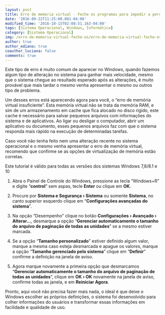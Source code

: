 ```yaml
---
layout: post
title: Erro de memoria virtual - Feche os programas para impedir a perda de informações
date: '2016-09-22T11:25:00.001-04:00'
modified_time: '2016-10-15T02:08:51.163-04:00'
tags: [Sistema Operacional, Windows, Informática]
category: [Sistema Operacional]
img: /erro-de-memoria-virtual-feche-os/erro-de-memoria-virtual-feche-os.jpg
author: true
author_ediano: true
coauthor_luciana: false
comments: true
---
```


Este tipo de erro é muito comum de aparecer no Windows, quando fazemos algum tipo de alteração no sistema para ganhar mais velocidade, mesmo que o sistema chegue ao resultado esperado após as alterações, é muito provável que mais tardar o mesmo venha apresentar o mesmo ou outros tipo de problema.

Um desses erros está aparecendo agora para você, o “erro de memória virtual insuficiente”. Esta memória virtual não se trata da memória RAM, e sim de um armazenamento em cache que fica alocado no disco rígido, este cache é necessário para salvar pequenos arquivos com informações do sistema e de aplicativos. Ao ligar ou desligar o computador, abrir um aplicativo ou documento, esses pequenos arquivos faz com que o sistema responda mais rápido na execução de determinadas tarefas.

Caso você não tenha feito nem uma alteração recente no sistema operacional e o mesmo venha apresentar o erro de memória virtual, recomendo que confirme se as opções de virtualização de memória estão corretas.

Este tutorial é válido para todas as versões dos sistemas Windows 7,8/8.1 e 10

1. Abra o Painel de Controle do Windows, pressione as tecla  “Windows+R” e digite “**control**” sem aspas, tecle **Enter** ou clique em **OK**.

2. Procure por **Sistema e Segurança › Sistema** ou somente **Sistema**, no canto superior esquerdo clique em “**Configurações avançadas do sistema**”.

3. Na opção “Desempenho” clique no botão **Configurações › Avançado › Alterar...**, desmarque a opção “**Gerenciar automaticamente o tamanho do arquivo de paginação de todas as unidades**” se a mesmo estiver marcada.

4. Se a opção “**Tamanho personalizado**” estiver definido algum valor, marque a mesma caso esteja desmarcada e apague os valores, marque a opção “**Tamanho gerenciado pelo sistema**” clique em “**Definir**” confirme a definição na janela de aviso.

5. Agora marque novamente a primeira opção que desmarcamos “**Gerenciar automaticamente o tamanho do arquivo de paginação de todas as unidades**”, clique em **OK › OK** novamente na janela de aviso, confirme todas as janela, e em **Reiniciar Agora**.

Pronto, aqui você não precisa fazer mais nada, o ideal é que deixe o Windows escolher as próprios definições, o sistema foi desenvolvido para colher informações do usuários e transformar essas informações em facilidade e qualidade de uso.